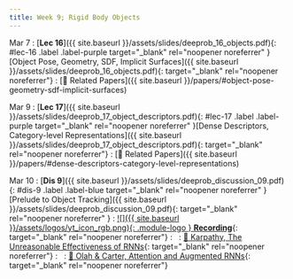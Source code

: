 ```yaml
---
title: Week 9; Rigid Body Objects
---
```


Mar 7
: [**Lec 16**]({{ site.baseurl }}/assets/slides/deeprob_16_objects.pdf){: #lec-16 .label .label-purple target="_blank" rel="noopener noreferrer" }[Object Pose, Geometry, SDF, Implicit Surfaces]({{ site.baseurl }}/assets/slides/deeprob_16_objects.pdf){: target="_blank" rel="noopener noreferrer"}
  : [📃 Related Papers]({{ site.baseurl }}/papers/#object-pose-geometry-sdf-implicit-surfaces)


Mar 9
: [**Lec 17**]({{ site.baseurl }}/assets/slides/deeprob_17_object_descriptors.pdf){: #lec-17 .label .label-purple target="_blank" rel="noopener noreferrer" }[Dense Descriptors, Category-level Representations]({{ site.baseurl }}/assets/slides/deeprob_17_object_descriptors.pdf){: target="_blank" rel="noopener noreferrer"}
  : [📃 Related Papers]({{ site.baseurl }}/papers/#dense-descriptors-category-level-representations)

Mar 10
: [**Dis 9**]({{ site.baseurl }}/assets/slides/deeprob_discussion_09.pdf){: #dis-9 .label .label-blue target="_blank" rel="noopener noreferrer" }[Prelude to Object Tracking]({{ site.baseurl }}/assets/slides/deeprob_discussion_09.pdf){: target="_blank" rel="noopener noreferrer" }
  : [![]({{ site.baseurl }}/assets/logos/yt_icon_rgb.png){: .module-logo } **Recording**](https://youtu.be/45sKAir2XnI){: target="_blank" rel="noopener noreferrer"}
: &nbsp;
  : [📖 Karpathy, The Unreasonable Effectiveness of RNNs](http://karpathy.github.io/2015/05/21/rnn-effectiveness/){: target="_blank" rel="noopener noreferrer"}
: &nbsp;
  : [📖 Olah & Carter, Attention and Augmented RNNs](https://distill.pub/2016/augmented-rnns/){: target="_blank" rel="noopener noreferrer"}
